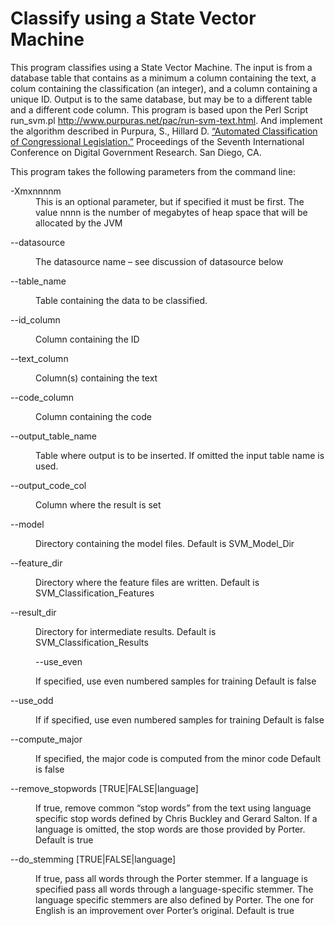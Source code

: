 # Classify using a State Vector Machine

This program classifies using a State Vector Machine.  The input is from a 
database table that contains as a minimum a column containing
the text, a colum containing the classification (an integer), and a column 
containing a unique ID. Output is to the same database, but may be to a different
table and a different code column.
This program is based upon the Perl Script run_svm.pl 
<a href="http://www.purpuras.net/pac/run-svm-text.html"> http://www.purpuras.net/pac/run-svm-text.html</a>. 
And implement the algorithm described in Purpura, S., Hillard D. 
<a href="http://www.purpuras.net/dgo2006%20Purpura%20Hillard%20Classifying%20Congressional%20Legislation.pdf">
“Automated Classification of Congressional Legislation.”</a> Proceedings of the Seventh 
International Conference on Digital Government Research. San Diego, CA.

This program takes the following parameters from the command line:

<dl>
<dt>-Xmxnnnnm</dt>
<dd>This is an optional parameter, but if specified it must be first. 
The value nnnn is the number of megabytes of heap space that will be allocated
by the JVM</dd>
<dl>--datasource</dl><dd>The datasource name – see discussion of datasource below</dd>
<dl>--table_name</dl><dd>Table containing the data to be classified.</dd>
<dl>--id_column</dl><dd>Column containing the ID</dd>
<dl>--text_column</dl><dd>Column(s) containing the text</dd>
<dl>--code_column</dl><dd>Column containing the code</dd>
<dl>--output_table_name</dl><dd>Table where output is to be inserted. If omitted
the input table name is used.</dd>
<dl>--output_code_col</dl><dd>Column where the result is set</dd> 
<dl>--model</dl><dd>Directory containing the model files. Default is SVM_Model_Dir</dd>
<dl>--feature_dir</dl><dd>Directory where the feature files are written. Default
is SVM_Classification_Features</dd>
<dl>--result_dir</dl><dd>Directory for intermediate results. Default is 
SVM_Classification_Results<dd>
<dl>--use_even</dl><dd>If specified, use even numbered samples for training
  Default is false</dd>
<dl>--use_odd</dl><dd>If if specified, use even numbered samples for training
  Default is false</dd>
<dl>--compute_major</dl><dd>If specified, the major code is computed from the minor code
  Default is false</dd>
<dl>--remove_stopwords [TRUE|FALSE|language]</dl>
<dd>If true, remove common “stop words” from the text using language specific 
stop words defined by Chris Buckley and Gerard Salton. If a language is omitted, 
the stop words are those provided by Porter.
  Default is true</dd>
<dl>--do_stemming [TRUE|FALSE|language]</dl>
<dd>If true, pass all words through the Porter stemmer. If a language is specified
 pass all words through a language-specific stemmer. The language specific 
stemmers are also defined by Porter. The one for English is an improvement over 
Porter’s original.
  Default is true</dd>
